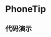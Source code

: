 <script setup>
  import PhoneTip from './Components/PhoneTip/index.vue'
</script>

# PhoneTip

<ContainerBox title="介绍">
<template #desc>
如果你在移动端浏览，将会提示你横屏查看
</template>
</ContainerBox>

## 代码演示

<ContainerBox title="基础用法">
<template #desc>
如果是 PC 端访问，可打开控制台，开启模拟移动端设备，即可查看效果，横屏后可隐藏
</template>
<div class="demoBox">
<PhoneTip />
</div>

<ShowCode>
<template #codes>

```vue
<template>
  <div class="PhoneTip" v-if="show">
    <svg
      class="phone"
      t="1662996968845"
      viewBox="0 0 1024 1024"
      version="1.1"
      xmlns="http://www.w3.org/2000/svg"
      p-id="6434"
    >
      <path
        d="M734.608696 1024 289.391304 1024c-49.174261 0-89.043478-39.869217-89.043478-89.043478L200.347826 89.043478c0-49.174261 39.869217-89.043478 89.043478-89.043478l445.217391 0c49.174261 0 89.043478 39.869217 89.043478 89.043478l0 845.913043C823.652174 984.130783 783.782957 1024 734.608696 1024zM779.130435 89.043478c0-24.598261-19.923478-44.521739-44.521739-44.521739L289.391304 44.521739C264.793043 44.521739 244.869565 64.445217 244.869565 89.043478l0 22.26087 534.26087 0L779.130435 89.043478zM779.130435 155.826087 244.869565 155.826087l0 712.347826 534.26087 0L779.130435 155.826087zM779.130435 912.695652 244.869565 912.695652l0 22.26087c0 24.598261 19.923478 44.521739 44.521739 44.521739l445.217391 0c24.598261 0 44.521739-19.923478 44.521739-44.521739L779.130435 912.695652z"
        p-id="6435"
        fill="#ffffff"
      ></path>
    </svg>
    <div class="message">
      <span>横屏查看更佳</span>
      <span>手机下拉状态栏</span>
      <span>设置自动旋屏，取消方向锁定</span>
    </div>
  </div>
</template>
<script>
export default {
  name: 'PhoneTip',
  data() {
    return {
      show: false,
    };
  },
  mounted() {
    this.tip();
    window.addEventListener('resize', () => {
      this.tip();
    });
  },
  methods: {
    tip() {
      this.show = /mobile/i.test(navigator.userAgent);
    },
  },
};
</script>
<style scoped lang="less">
.PhoneTip {
  position: fixed;
  width: 100%;
  height: 100%;
  top: 0;
  left: 0;
  display: flex;
  flex-direction: column;
  justify-content: center;
  align-items: center;
  font-size: 20px;
  font-weight: bold;
  color: #fff;
  background-color: rgba(0, 0, 0, 0.9);
  z-index: 999;
  .phone {
    width: 200px;
    margin-bottom: 50px;
    animation: rotate 2s infinite ease-out;
    @keyframes rotate {
      50% {
        transform: rotate(-90deg);
      }
      75% {
        transform: rotate(-90deg);
      }
    }
  }
  .message {
    display: flex;
    flex-direction: column;
    text-align: center;
  }
}
</style>
```

</template>
</ShowCode>
</ContainerBox>
